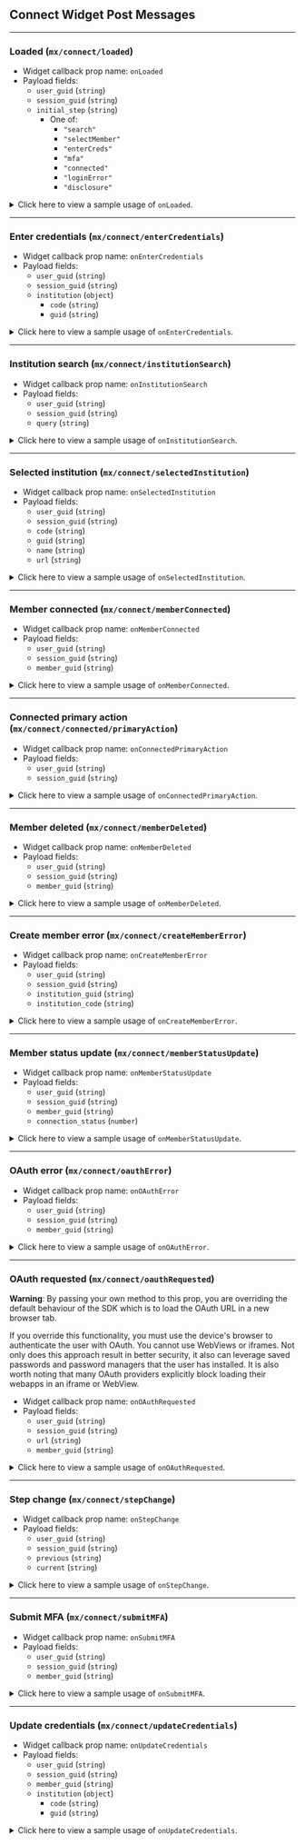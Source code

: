 

## Connect Widget Post Messages

---
### Loaded (`mx/connect/loaded`)

- Widget callback prop name: `onLoaded`
- Payload fields:
    - `user_guid` (`string`)
    - `session_guid` (`string`)
    - `initial_step` (`string`)
        - One of:
            - `"search"`
            - `"selectMember"`
            - `"enterCreds"`
            - `"mfa"`
            - `"connected"`
            - `"loginError"`
            - `"disclosure"`

<details>
<summary>Click here to view a sample usage of <code>onLoaded</code>.</summary>

```jsx
import { ConnectWidget } from "@mxenabled/react-native-widget-sdk"

<ConnectWidget
  url="https://widgets.moneydesktop.com/md/connect/..."

  onLoaded={(payload) => {
    console.log(`User guid: ${payload.user_guid}`)
    console.log(`Session guid: ${payload.session_guid}`)
    console.log(`Initial step: ${payload.initial_step}`)
  }
/>
```

</details>

---
### Enter credentials (`mx/connect/enterCredentials`)

- Widget callback prop name: `onEnterCredentials`
- Payload fields:
    - `user_guid` (`string`)
    - `session_guid` (`string`)
    - `institution` (`object`)
        - `code` (`string`)
        - `guid` (`string`)

<details>
<summary>Click here to view a sample usage of <code>onEnterCredentials</code>.</summary>

```jsx
import { ConnectWidget } from "@mxenabled/react-native-widget-sdk"

<ConnectWidget
  url="https://widgets.moneydesktop.com/md/connect/..."

  onEnterCredentials={(payload) => {
    console.log(`User guid: ${payload.user_guid}`)
    console.log(`Session guid: ${payload.session_guid}`)
    console.log(`Institution: ${payload.institution}`)
  }
/>
```

</details>

---
### Institution search (`mx/connect/institutionSearch`)

- Widget callback prop name: `onInstitutionSearch`
- Payload fields:
    - `user_guid` (`string`)
    - `session_guid` (`string`)
    - `query` (`string`)

<details>
<summary>Click here to view a sample usage of <code>onInstitutionSearch</code>.</summary>

```jsx
import { ConnectWidget } from "@mxenabled/react-native-widget-sdk"

<ConnectWidget
  url="https://widgets.moneydesktop.com/md/connect/..."

  onInstitutionSearch={(payload) => {
    console.log(`User guid: ${payload.user_guid}`)
    console.log(`Session guid: ${payload.session_guid}`)
    console.log(`Query: ${payload.query}`)
  }
/>
```

</details>

---
### Selected institution (`mx/connect/selectedInstitution`)

- Widget callback prop name: `onSelectedInstitution`
- Payload fields:
    - `user_guid` (`string`)
    - `session_guid` (`string`)
    - `code` (`string`)
    - `guid` (`string`)
    - `name` (`string`)
    - `url` (`string`)

<details>
<summary>Click here to view a sample usage of <code>onSelectedInstitution</code>.</summary>

```jsx
import { ConnectWidget } from "@mxenabled/react-native-widget-sdk"

<ConnectWidget
  url="https://widgets.moneydesktop.com/md/connect/..."

  onSelectedInstitution={(payload) => {
    console.log(`User guid: ${payload.user_guid}`)
    console.log(`Session guid: ${payload.session_guid}`)
    console.log(`Code: ${payload.code}`)
    console.log(`Guid: ${payload.guid}`)
    console.log(`Name: ${payload.name}`)
    console.log(`Url: ${payload.url}`)
  }
/>
```

</details>

---
### Member connected (`mx/connect/memberConnected`)

- Widget callback prop name: `onMemberConnected`
- Payload fields:
    - `user_guid` (`string`)
    - `session_guid` (`string`)
    - `member_guid` (`string`)

<details>
<summary>Click here to view a sample usage of <code>onMemberConnected</code>.</summary>

```jsx
import { ConnectWidget } from "@mxenabled/react-native-widget-sdk"

<ConnectWidget
  url="https://widgets.moneydesktop.com/md/connect/..."

  onMemberConnected={(payload) => {
    console.log(`User guid: ${payload.user_guid}`)
    console.log(`Session guid: ${payload.session_guid}`)
    console.log(`Member guid: ${payload.member_guid}`)
  }
/>
```

</details>

---
### Connected primary action (`mx/connect/connected/primaryAction`)

- Widget callback prop name: `onConnectedPrimaryAction`
- Payload fields:
    - `user_guid` (`string`)
    - `session_guid` (`string`)

<details>
<summary>Click here to view a sample usage of <code>onConnectedPrimaryAction</code>.</summary>

```jsx
import { ConnectWidget } from "@mxenabled/react-native-widget-sdk"

<ConnectWidget
  url="https://widgets.moneydesktop.com/md/connect/..."

  onConnectedPrimaryAction={(payload) => {
    console.log(`User guid: ${payload.user_guid}`)
    console.log(`Session guid: ${payload.session_guid}`)
  }
/>
```

</details>

---
### Member deleted (`mx/connect/memberDeleted`)

- Widget callback prop name: `onMemberDeleted`
- Payload fields:
    - `user_guid` (`string`)
    - `session_guid` (`string`)
    - `member_guid` (`string`)

<details>
<summary>Click here to view a sample usage of <code>onMemberDeleted</code>.</summary>

```jsx
import { ConnectWidget } from "@mxenabled/react-native-widget-sdk"

<ConnectWidget
  url="https://widgets.moneydesktop.com/md/connect/..."

  onMemberDeleted={(payload) => {
    console.log(`User guid: ${payload.user_guid}`)
    console.log(`Session guid: ${payload.session_guid}`)
    console.log(`Member guid: ${payload.member_guid}`)
  }
/>
```

</details>

---
### Create member error (`mx/connect/createMemberError`)

- Widget callback prop name: `onCreateMemberError`
- Payload fields:
    - `user_guid` (`string`)
    - `session_guid` (`string`)
    - `institution_guid` (`string`)
    - `institution_code` (`string`)

<details>
<summary>Click here to view a sample usage of <code>onCreateMemberError</code>.</summary>

```jsx
import { ConnectWidget } from "@mxenabled/react-native-widget-sdk"

<ConnectWidget
  url="https://widgets.moneydesktop.com/md/connect/..."

  onCreateMemberError={(payload) => {
    console.log(`User guid: ${payload.user_guid}`)
    console.log(`Session guid: ${payload.session_guid}`)
    console.log(`Institution guid: ${payload.institution_guid}`)
    console.log(`Institution code: ${payload.institution_code}`)
  }
/>
```

</details>

---
### Member status update (`mx/connect/memberStatusUpdate`)

- Widget callback prop name: `onMemberStatusUpdate`
- Payload fields:
    - `user_guid` (`string`)
    - `session_guid` (`string`)
    - `member_guid` (`string`)
    - `connection_status` (`number`)

<details>
<summary>Click here to view a sample usage of <code>onMemberStatusUpdate</code>.</summary>

```jsx
import { ConnectWidget } from "@mxenabled/react-native-widget-sdk"

<ConnectWidget
  url="https://widgets.moneydesktop.com/md/connect/..."

  onMemberStatusUpdate={(payload) => {
    console.log(`User guid: ${payload.user_guid}`)
    console.log(`Session guid: ${payload.session_guid}`)
    console.log(`Member guid: ${payload.member_guid}`)
    console.log(`Connection status: ${payload.connection_status}`)
  }
/>
```

</details>

---
### OAuth error (`mx/connect/oauthError`)

- Widget callback prop name: `onOAuthError`
- Payload fields:
    - `user_guid` (`string`)
    - `session_guid` (`string`)
    - `member_guid` (`string`)

<details>
<summary>Click here to view a sample usage of <code>onOAuthError</code>.</summary>

```jsx
import { ConnectWidget } from "@mxenabled/react-native-widget-sdk"

<ConnectWidget
  url="https://widgets.moneydesktop.com/md/connect/..."

  onOAuthError={(payload) => {
    console.log(`User guid: ${payload.user_guid}`)
    console.log(`Session guid: ${payload.session_guid}`)
    console.log(`Member guid: ${payload.member_guid}`)
  }
/>
```

</details>

---
### OAuth requested (`mx/connect/oauthRequested`)

**Warning**: By passing your own method to this prop, you are overriding the
default behaviour of the SDK which is to load the OAuth URL in a new
browser tab.

If you override this functionality, you must use the device's browser
to authenticate the user with OAuth. You cannot use  WebViews or
iframes. Not only does this approach result in better security, it
also can leverage saved passwords and password managers that the user
has installed. It is also worth noting that many OAuth providers
explicitly block loading their webapps in an iframe or WebView.

- Widget callback prop name: `onOAuthRequested`
- Payload fields:
    - `user_guid` (`string`)
    - `session_guid` (`string`)
    - `url` (`string`)
    - `member_guid` (`string`)

<details>
<summary>Click here to view a sample usage of <code>onOAuthRequested</code>.</summary>

```jsx
import { ConnectWidget } from "@mxenabled/react-native-widget-sdk"

<ConnectWidget
  url="https://widgets.moneydesktop.com/md/connect/..."

  onOAuthRequested={(payload) => {
    console.log(`User guid: ${payload.user_guid}`)
    console.log(`Session guid: ${payload.session_guid}`)
    console.log(`Url: ${payload.url}`)
    console.log(`Member guid: ${payload.member_guid}`)
  }
/>
```

</details>

---
### Step change (`mx/connect/stepChange`)

- Widget callback prop name: `onStepChange`
- Payload fields:
    - `user_guid` (`string`)
    - `session_guid` (`string`)
    - `previous` (`string`)
    - `current` (`string`)

<details>
<summary>Click here to view a sample usage of <code>onStepChange</code>.</summary>

```jsx
import { ConnectWidget } from "@mxenabled/react-native-widget-sdk"

<ConnectWidget
  url="https://widgets.moneydesktop.com/md/connect/..."

  onStepChange={(payload) => {
    console.log(`User guid: ${payload.user_guid}`)
    console.log(`Session guid: ${payload.session_guid}`)
    console.log(`Previous: ${payload.previous}`)
    console.log(`Current: ${payload.current}`)
  }
/>
```

</details>

---
### Submit MFA (`mx/connect/submitMFA`)

- Widget callback prop name: `onSubmitMFA`
- Payload fields:
    - `user_guid` (`string`)
    - `session_guid` (`string`)
    - `member_guid` (`string`)

<details>
<summary>Click here to view a sample usage of <code>onSubmitMFA</code>.</summary>

```jsx
import { ConnectWidget } from "@mxenabled/react-native-widget-sdk"

<ConnectWidget
  url="https://widgets.moneydesktop.com/md/connect/..."

  onSubmitMFA={(payload) => {
    console.log(`User guid: ${payload.user_guid}`)
    console.log(`Session guid: ${payload.session_guid}`)
    console.log(`Member guid: ${payload.member_guid}`)
  }
/>
```

</details>

---
### Update credentials (`mx/connect/updateCredentials`)

- Widget callback prop name: `onUpdateCredentials`
- Payload fields:
    - `user_guid` (`string`)
    - `session_guid` (`string`)
    - `member_guid` (`string`)
    - `institution` (`object`)
        - `code` (`string`)
        - `guid` (`string`)

<details>
<summary>Click here to view a sample usage of <code>onUpdateCredentials</code>.</summary>

```jsx
import { ConnectWidget } from "@mxenabled/react-native-widget-sdk"

<ConnectWidget
  url="https://widgets.moneydesktop.com/md/connect/..."

  onUpdateCredentials={(payload) => {
    console.log(`User guid: ${payload.user_guid}`)
    console.log(`Session guid: ${payload.session_guid}`)
    console.log(`Member guid: ${payload.member_guid}`)
    console.log(`Institution: ${payload.institution}`)
  }
/>
```

</details>

